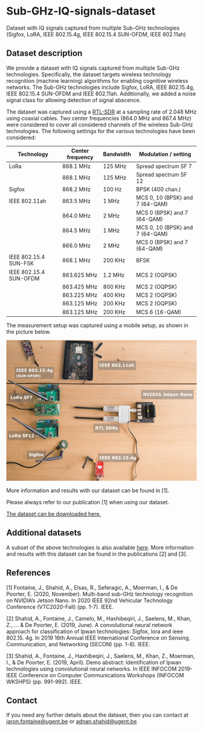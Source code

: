 # Sub-GHz-IQ-signals-dataset
Dataset with IQ signals captured from multiple Sub-GHz technologies (Sigfox, LoRA, IEEE 802.15.4g, IEEE 802.15.4 SUN-OFDM, IEEE 802.11ah)


## Dataset description

We provide a dataset with IQ signals captured from multiple Sub-GHz technologies. Specifically, the dataset targets wireless technology recognition (machine learning) algorithms for enabling cognitive wireless networks. The Sub-GHz technologies include Sigfox, LoRA, IEEE 802.15.4g, IEEE 802.15.4 SUN-OFDM and IEEE 802.11ah. Additionally, we added a noise signal class for allowing detection of signal abscence.  

The dataset was captured using a [RTL-SDR](https://www.rtl-sdr.com/) at a sampling rate of 2.048 MHz using coaxial cables. Two center frequencies (864.0 MHz and 867.4 MHz) were considered to cover all considered channels of the wireless Sub-GHz technologies. The following settings for the various technologies have been considered:

| Technology             | Center frequency    | Bandwidth | Modulation / setting                  | 
| --------               | --------            | --------  | --------                              |
| LoRa                   | 868.1 MHz           | 125 MHz   | Spread spectrum SF 7                  |
|                        | 868.1 MHz           | 125 MHz   | Spread spectrum SF 12                 |
| Sigfox                 | 868.2 MHz           | 100 Hz    | BPSK (400 chan.)                      |
| IEEE 802.11ah          | 863.5 MHz           | 1 MHz     | MCS 0, 10 (BPSK) and 7 (64-QAM)       |
|                        | 864.0 MHz           | 2 MHz     | MCS 0 (BPSK) and 7 (64-QAM)           |
|                        | 864.5 MHz           | 1 MHz     | MCS 0, 10 (BPSK) and 7 (64-QAM)       |
|                        | 866.0 MHz           | 2 MHz     | MCS 0 (BPSK) and 7 (64-QAM)           |
| IEEE 802.15.4 SUN-FSK  | 868.1 MHz           | 200 KHz   | BFSK                                  |
| IEEE 802.15.4 SUN-OFDM | 863.625 MHz         | 1.2 MHz   | MCS 2 (OQPSK)                         |
|                        | 863.425 MHz         | 800 KHz   | MCS 2 (OQPSK)                         |
|                        | 863.225 MHz         | 400 KHz   | MCS 2 (OQPSK)                         |
|                        | 863.125 MHz         | 200 KHz   | MCS 2 (OQPSK)                         |
|                        | 863.125 MHz         | 200 KHz   | MCS 6 (16-QAM)                        |

The measurement setup was captured using a mobile setup, as shown in the picture below.

![Capturing setup](setup.jpg)

More information and results with our dataset can be found in [1].

Please always refer to our publication [1] when using our dataset.

[The dataset can be downloaded here.](https://cloud.ilabt.imec.be/index.php/s/bqXtdp9QsfXLbb3)

## Additional datasets
A subset of the above technologies is also available [here](https://cloud.ilabt.imec.be/index.php/s/t6C4M6tx6NSAGMo). More information and results with this dataset can be found in the publications [2] and [3].

## References
[1] Fontaine, J., Shahid, A., Elsas, R., Seferagic, A., Moerman, I., & De Poorter, E. (2020, November). Multi-band sub-GHz technology recognition on NVIDIA’s Jetson Nano. In 2020 IEEE 92nd Vehicular Technology Conference (VTC2020-Fall) (pp. 1-7). IEEE.

[2] Shahid, A., Fontaine, J., Camelo, M., Haxhibeqiri, J., Saelens, M., Khan, Z., ... & De Poorter, E. (2019, June). A convolutional neural network approach for classification of lpwan technologies: Sigfox, lora and ieee 802.15. 4g. In 2019 16th Annual IEEE International Conference on Sensing, Communication, and Networking (SECON) (pp. 1-8). IEEE.

[3] Shahid, A., Fontaine, J., Haxhibeqiri, J., Saelens, M., Khan, Z., Moerman, I., & De Poorter, E. (2019, April). Demo abstract: Identification of lpwan technologies using convolutional neural networks. In IEEE INFOCOM 2019-IEEE Conference on Computer Communications Workshops (INFOCOM WKSHPS) (pp. 991-992). IEEE.

## Contact
If you need any further details about the dataset, then you can contact at jaron.fontaine@ugent.be or adnan.shahid@ugent.be


